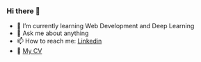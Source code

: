 ### Hi there 👋


- 🌱 I’m currently learning Web Development and Deep Learning
- 💬 Ask me about anything
- 📫 How to reach me: [Linkedin](https://www.linkedin.com/in/ramez-nabil-59a6ba191/)
- 📄 [My CV](https://github.com/RamezNabil/RamezNabil/files/7109559/CV.pdf)

